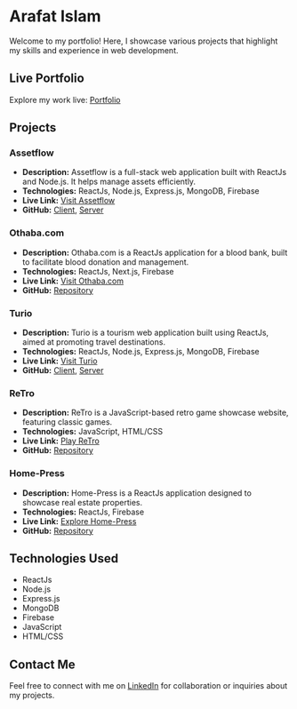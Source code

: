 # Arafat Islam

Welcome to my portfolio! Here, I showcase various projects that highlight my skills and experience in web development.

## Live Portfolio

Explore my work live: [Portfolio](https://my-port-folio-hmwq.vercel.app/)

## Projects

### Assetflow

- **Description:** Assetflow is a full-stack web application built with ReactJs and Node.js. It helps manage assets efficiently.
- **Technologies:** ReactJs, Node.js, Express.js, MongoDB, Firebase
- **Live Link:** [Visit Assetflow](https://assetflow-2ac74.web.app/)
- **GitHub:** [Client](https://github.com/arafat20mupi/AssetFlow/tree/main/Client_side), [Server](https://github.com/arafat20mupi/AssetFlow/tree/main/Server_side)

### Othaba.com


- **Description:** Othaba.com is a ReactJs application for a blood bank, built to facilitate blood donation and management.
- **Technologies:** ReactJs, Next.js, Firebase
- **Live Link:** [Visit Othaba.com](https://fullstack-nextjs-blood-bank.vercel.app/)
- **GitHub:** [Repository](https://github.com/arafat20mupi/Othaba.com-client.git)

### Turio


- **Description:** Turio is a tourism web application built using ReactJs, aimed at promoting travel destinations.
- **Technologies:** ReactJs, Node.js, Express.js, MongoDB, Firebase
- **Live Link:** [Visit Turio](https://tourism-web-cd8da.web.app/)
- **GitHub:** [Client](https://github.com/arafat20mupi/Tourism-client.git), [Server](https://github.com/arafat20mupi/Tourism-server.git)

### ReTro


- **Description:** ReTro is a JavaScript-based retro game showcase website, featuring classic games.
- **Technologies:** JavaScript, HTML/CSS
- **Live Link:** [Play ReTro](https://arafat20mupi.github.io/reTro-Assinment/)
- **GitHub:** [Repository](https://github.com/arafat20mupi/reTro-Assinment.git)

### Home-Press


- **Description:** Home-Press is a ReactJs application designed to showcase real estate properties.
- **Technologies:** ReactJs, Firebase
- **Live Link:** [Explore Home-Press](https://assainment-9-6788e.web.app/)
- **GitHub:** [Repository](https://github.com/arafat20mupi/Home-Press.git)

## Technologies Used

- ReactJs
- Node.js
- Express.js
- MongoDB
- Firebase
- JavaScript
- HTML/CSS

## Contact Me

Feel free to connect with me on [LinkedIn](https://www.linkedin.com/in/arafatislam03/) for collaboration or inquiries about my projects.
